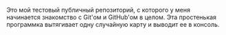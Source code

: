 Это мой тестовый публичный репозиторий, с которого у меня начинается знакомство с Git'ом и GitHub'ом в целом.
Эта простенькая программка вытягивает одну случайную карту и выводит ее в консоль.
